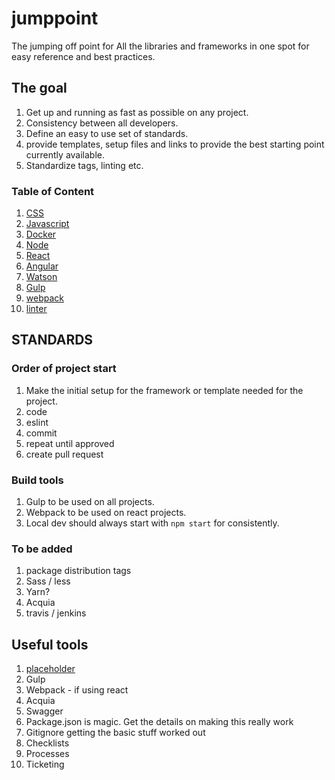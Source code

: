 # jumppoint
The jumping off point for All the libraries and frameworks in one spot for easy reference and best practices. 

## The goal
1. Get up and running as fast as possible on any project.
2. Consistency between all developers.
3. Define an easy to use set of standards.
4. provide templates, setup files and links to provide the best
   starting point currently available.
5. Standardize tags, linting etc.

### Table of Content

1. [CSS](css.md)
1. [Javascript](javascript.md)
1. [Docker](docker.md)
1. [Node](node.md)
1. [React](react.md)
1. [Angular](angular.md)
1. [Watson](watson.md)
1. [Gulp](gulp.md)
1. [webpack](webpack.md)
3. [linter](linter.md)


## STANDARDS

### Order of project start
1. Make the initial setup for the framework or template needed for the project.
2. code
3. eslint
4. commit
5. repeat until approved
6. create pull request

### Build tools
1. Gulp to be used on all projects.
2. Webpack to be used on react projects.
3. Local dev should always start with `npm start` for consistently.

### To be added

1. package distribution tags
2. Sass / less
3. Yarn?
5. Acquia
4. travis / jenkins

## Useful tools
1. [placeholder](https://placeholder.com/)
3. Gulp
4. Webpack - if using react
5. Acquia 
6. Swagger
7. Package.json is magic. Get the details on making this really work
8. Gitignore getting the basic stuff worked out
9. Checklists
1. Processes
2. Ticketing

